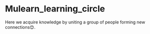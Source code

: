 # Mulearn_learning_circle
Here we acquire knowledge by uniting a group of people forming new connections😊.
